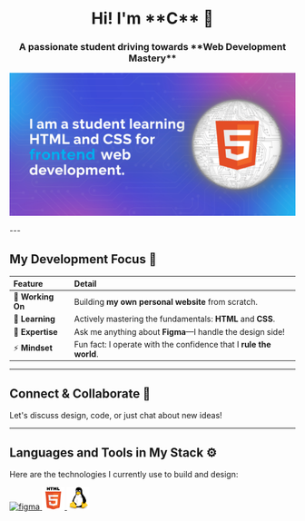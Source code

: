 <h1 align="center">Hi! I'm **C** 👋</h1>
<h3 align="center">A passionate student driving towards **Web Development Mastery**</h3>

<p align="center">
  <img src="https://raw.githubusercontent.com/camysticc/camysticc/main/assets/Untitled%20design%20(22).png" alt="Student learning HTML and CSS for frontend web development" width="700"/>
</p>
---

## **My Development Focus** 🎯

| **Feature** | **Detail** |
| :--- | :--- |
| 🔭 **Working On** | Building **my own personal website** from scratch. |
| 🌱 **Learning** | Actively mastering the fundamentals: **HTML** and **CSS**. |
| 💬 **Expertise** | Ask me anything about **Figma**—I handle the design side! |
| ⚡ **Mindset** | Fun fact: I operate with the confidence that I **rule the world**. |

---

## **Connect & Collaborate** 🤝

Let's discuss design, code, or just chat about new ideas!

---

## **Languages and Tools in My Stack** ⚙️

Here are the technologies I currently use to build and design:

<p align="left">
    <a href="https://www.figma.com/" target="_blank" rel="noreferrer">
        <img src="https://www.vectorlogo.zone/logos/figma/figma-icon.svg" alt="figma" width="40" height="40"/>
    </a>
    <a href="https://www.w3.org/html/" target="_blank" rel="noreferrer">
        <img src="https://raw.githubusercontent.com/devicons/devicon/master/icons/html5/html5-original-wordmark.svg" alt="html5" width="40" height="40"/>
    </a>
    <a href="https://www.linux.org/" target="_blank" rel="noreferrer">
        <img src="https://raw.githubusercontent.com/devicons/devicon/master/icons/linux/linux-original.svg" alt="linux" width="40" height="40"/>
    </a>
</p>
